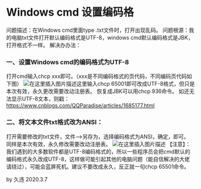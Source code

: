 # Windows cmd 设置编码格

问题描述：在Windows cmd里面type .txt文件时，打开出现乱码。
 问题根源：我的电脑txt文件打开默认编码格式是UTF-8，windows cmd默认编码格式是JBK，打开格式不一样。
 解决办办法：

### 一、设置Windows cmd的编码格式为UTF-8

打开cmd输入chcp xxx即可。（xxx是不同编码格式的页代码，不同编码页代码如下图）
 ![在这里插入图片描述](https://img-blog.csdnimg.cn/20200308174535559.png?x-oss-process=image/watermark,type_ZmFuZ3poZW5naGVpdGk,shadow_10,text_aHR0cHM6Ly9ibG9nLmNzZG4ubmV0L3dlaXhpbl80Mjc0MjY1OA==,size_16,color_FFFFFF,t_70)这里输入chcp 65001即可改成UTF-8格式，但只是本次有效，永久更改需要改动注册表。
 恢复成JBK可以用chcp 936命令。
 如还无法显示UTF-8文本，则戳：
 https://www.cnblogs.com/QQParadise/articles/1685177.html

### 二、将文本文件txt格式改为ANSI：

打开需要修改的txt文件，文件–>另存为，选择编码格式为ANSI，确定，即可。
 同样是本次有效，永久修改需要改动注册表。
 ![在这里插入图片描述](https://img-blog.csdnimg.cn/20200308175136753.png)
 【注意】：我们遇到的大多数软件都是UTF-8编码格式的，所以一些程序员会把cmd默认的编码格式永久改成UTF-8，这样做可能引起其他的电脑问题（能自信解决的大佬请绕过），可能会蓝屏死机。建议不要改成永久，反正就一句chcp 65501命令。

by 久违
 2020.3.7